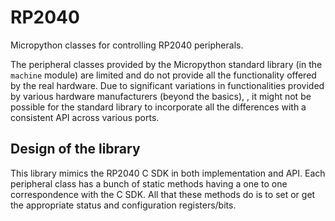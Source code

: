 # RP2040
Micropython classes for controlling RP2040 peripherals. 

The peripheral classes provided by the Micropython standard library (in the `machine` module) are limited 
and do not provide all the functionality offered by the real hardware.
Due to significant variations in functionalities provided by various hardware manufacturers (beyond the basics), ,
it might not be possible for the standard library to incorporate all the differences with a consistent API across various ports.

## Design of the library

This library mimics the RP2040 C SDK in both implementation and API.
Each peripheral class has a bunch of static methods having a one to one correspondence with the C SDK.
All that these methods do is to set or get the appropriate status and configuration registers/bits.

